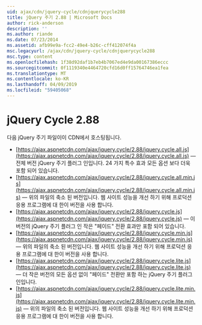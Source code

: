 ```yaml
---
uid: ajax/cdn/jquery-cycle/cdnjquerycycle288
title: jQuery 주기 2.88 | Microsoft Docs
author: rick-anderson
description: ''
ms.author: riande
ms.date: 07/23/2014
ms.assetid: afb99e9a-fcc2-49e4-b26c-cff412074f4a
msc.legacyurl: /ajax/cdn/jquery-cycle/cdnjquerycycle288
msc.type: content
ms.openlocfilehash: 1f38d92daf1b7eb4b7067ed4e9da00167386eccc
ms.sourcegitcommit: 0f1119340e4464720cfd16d0ff15764746ea1fea
ms.translationtype: MT
ms.contentlocale: ko-KR
ms.lasthandoff: 04/09/2019
ms.locfileid: "59405068"
---
```

# <a name="jquery-cycle-288"></a>jQuery Cycle 2.88

다음 jQuery 주기 파일이이 CDN에서 호스팅됩니다.

- [https://ajax.aspnetcdn.com/ajax/jquery.cycle/2.88/jquery.cycle.all.js](https://ajax.aspnetcdn.com/ajax/jquery.cycle/2.88/jquery.cycle.all.js) &mdash; 전체 버전 jQuery 주기 플러그 인입니다. 24 가지 특수 효과 모든 옵션 보다 더욱 포함 되어 있습니다.
- [https://ajax.aspnetcdn.com/ajax/jquery.cycle/2.88/jquery.cycle.all.min.js](https://ajax.aspnetcdn.com/ajax/jquery.cycle/2.88/jquery.cycle.all.min.js) &mdash; 위의 파일의 축소 된 버전입니다. 웹 사이트 성능을 개선 하기 위해 프로덕션 응용 프로그램에 대 한이 버전을 사용 합니다.
- [https://ajax.aspnetcdn.com/ajax/jquery.cycle/2.88/jquery.cycle.js](https://ajax.aspnetcdn.com/ajax/jquery.cycle/2.88/jquery.cycle.js) &mdash; 이 버전의 jQuery 주기 플러그 인 작은 "페이드" 전환 효과만 포함 되어 있습니다.
- [https://ajax.aspnetcdn.com/ajax/jquery.cycle/2.88/jquery.cycle.min.js](https://ajax.aspnetcdn.com/ajax/jquery.cycle/2.88/jquery.cycle.min.js) &mdash; 위의 파일의 축소 된 버전입니다. 웹 사이트 성능을 개선 하기 위해 프로덕션 응용 프로그램에 대 한이 버전을 사용 합니다.
- [https://ajax.aspnetcdn.com/ajax/jquery.cycle/2.88/jquery.cycle.lite.js](https://ajax.aspnetcdn.com/ajax/jquery.cycle/2.88/jquery.cycle.lite.js) &mdash; 더 작은 버전의 모든 옵션 없이 "페이드" 전환만 포함 하는 jQuery 주기 플러그 인입니다.
- [https://ajax.aspnetcdn.com/ajax/jquery.cycle/2.88/jquery.cycle.lite.min.js](https://ajax.aspnetcdn.com/ajax/jquery.cycle/2.88/jquery.cycle.lite.min.js) &mdash; 위의 파일의 축소 된 버전입니다. 웹 사이트 성능을 개선 하기 위해 프로덕션 응용 프로그램에 대 한이 버전을 사용 합니다.
